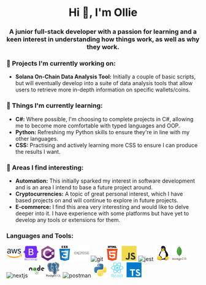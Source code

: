 <h1 align="center">Hi 👋, I'm Ollie</h1>
<h3 align="center">A junior full-stack developer with a passion for learning and a keen interest in understanding how things work, as well as why they work.</h3>

<h3>🔭 Projects I'm currently working on:</h3>

<ul>
  <li><strong>Solana On-Chain Data Analysis Tool:</strong> Initially a couple of basic scripts, but will eventually develop into a suite of data analysis tools that allow users to retrieve more in-depth information on specific wallets/coins.</li>
</ul>

<h3>🌱 Things I'm currently learning:</h3>

<ul>
  <li><strong>C#:</strong> Where possible, I'm choosing to complete projects in C#, allowing me to become more comfortable with typed languages and OOP.</li>
  <li><strong>Python:</strong> Refreshing my Python skills to ensure they're in line with my other languages.</li>
  <li><strong>CSS:</strong> Practising and actively learning more CSS to ensure I can produce the results I want.</li>
</ul>

<h3>💬 Areas I find interesting:</h3>

<ul>
  <li><strong>Automation:</strong> This initially sparked my interest in software development and is an area I intend to base a future project around.</li>
  <li><strong>Cryptocurrencies:</strong> A topic of great personal interest, which I have based projects on and will continue to explore in future projects.</li>
  <li><strong>E-commerce:</strong> I find this area very interesting and would like to delve deeper into it. I have experience with some platforms but have yet to develop any tools or extensions for them.</li>
</ul>

<p align="left">
</p>

<h3 align="left">Languages and Tools:</h3>
<p align="left"> <img src="https://raw.githubusercontent.com/devicons/devicon/master/icons/amazonwebservices/amazonwebservices-original-wordmark.svg" alt="aws" width="40" height="40"/> <img src="https://raw.githubusercontent.com/devicons/devicon/master/icons/bootstrap/bootstrap-plain-wordmark.svg" alt="bootstrap" width="40" height="40"/> <img src="https://raw.githubusercontent.com/devicons/devicon/master/icons/csharp/csharp-original.svg" alt="csharp" width="40" height="40"/> <img src="https://raw.githubusercontent.com/devicons/devicon/master/icons/css3/css3-original-wordmark.svg" alt="css3" width="40" height="40"/> <img src="https://raw.githubusercontent.com/devicons/devicon/master/icons/express/express-original-wordmark.svg" alt="express" width="40" height="40"/> <img src="https://www.vectorlogo.zone/logos/git-scm/git-scm-icon.svg" alt="git" width="40" height="40"/> <img src="https://raw.githubusercontent.com/devicons/devicon/master/icons/html5/html5-original-wordmark.svg" alt="html5" width="40" height="40"/> <img src="https://raw.githubusercontent.com/devicons/devicon/master/icons/javascript/javascript-original.svg" alt="javascript" width="40" height="40"/> <img src="https://www.vectorlogo.zone/logos/jestjsio/jestjsio-icon.svg" alt="jest" width="40" height="40"/> <img src="https://raw.githubusercontent.com/devicons/devicon/master/icons/linux/linux-original.svg" alt="linux" width="40" height="40"/> <img src="https://raw.githubusercontent.com/devicons/devicon/master/icons/mongodb/mongodb-original-wordmark.svg" alt="mongodb" width="40" height="40"/> <img src="https://cdn.worldvectorlogo.com/logos/nextjs-2.svg" alt="nextjs" width="40" height="40"/> <img src="https://raw.githubusercontent.com/devicons/devicon/master/icons/nodejs/nodejs-original-wordmark.svg" alt="nodejs" width="40" height="40"/> <img src="https://raw.githubusercontent.com/devicons/devicon/master/icons/postgresql/postgresql-original-wordmark.svg" alt="postgresql" width="40" height="40"/> <img src="https://www.vectorlogo.zone/logos/getpostman/getpostman-icon.svg" alt="postman" width="40" height="40"/> <img src="https://raw.githubusercontent.com/devicons/devicon/master/icons/python/python-original.svg" alt="python" width="40" height="40"/> <img src="https://raw.githubusercontent.com/devicons/devicon/master/icons/react/react-original-wordmark.svg" alt="react" width="40" height="40"/> <img src="https://raw.githubusercontent.com/devicons/devicon/master/icons/typescript/typescript-original.svg" alt="typescript" width="40" height="40"/> </p>
